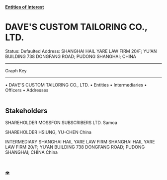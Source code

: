 #### [Entities of Interest](/list.html)
<link rel="stylesheet" type="text/css" href="../../assets/style.css">

<style>
body{background-image:url("http://eoi-graphs.s3-website-eu-west-1.amazonaws.com/DAVE'S_CUSTOM_TAILORING_CO.,_LTD..png");background-repeat: no-repeat;background-size: contain;}
.markdown>p>span{background-color: white;}
</style>

# DAVE'S CUSTOM TAILORING CO., LTD.
<span>Status: Defaulted
Address: SHANGHAI HAIL YARE LAW FIRM 20/F; YU'AN BUILDING 738 DONGFANG ROAD; PUDONG SHANGHAI; CHINA
</span>

---



<div class="legend">
Graph Key
<hr>
<span class="focus">• DAVE'S CUSTOM TAILORING CO., LTD.</span>
<span class="entity">• Entities</span>
<span class="intermediary">• Intermediaries</span>
<span class="officer">• Officers</span>
<span class="address">• Addresses</span>
</div><br>


## Stakeholders
<span>SHAREHOLDER
MOSSFON SUBSCRIBERS LTD.
Samoa
</span>

<span>SHAREHOLDER
HSIUNG, YU-CHEN
China
</span>

<span>INTERMEDIARY
SHANGHAI HAIL YARE LAW FIRM
SHANGHAI HAIL YARE LAW FIRM 20/F; YU'AN BUILDING 738 DONGFANG ROAD; PUDONG SHANGHAI; CHINA
China
</span>


<br><br><a class="contribute_button" href="Readme.md">👁</a>